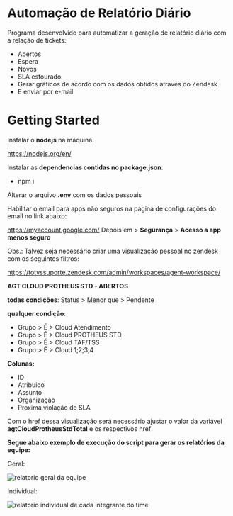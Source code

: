 # Automação de Relatório Diário

Programa desenvolvido para automatizar a geração de relatório diário com a relação de tickets:
  - Abertos
  - Espera
  - Novos
  - SLA estourado
  - Gerar gráficos de acordo com os dados obtidos através do Zendesk
  - E enviar por e-mail

# Getting Started

Instalar o **nodejs** na máquina.

https://nodejs.org/en/

Instalar as **dependencias contidas no package.json**:

- npm i

Alterar o arquivo **.env** com os dados pessoais

Habilitar o email para apps não seguros na página de configurações do email no link abaixo:

https://myaccount.google.com/
Depois em > **Segurança** > **Acesso a app menos seguro**

Obs.: Talvez seja necessário criar uma visualização pessoal no zendesk com os seguintes filtros:

https://totvssuporte.zendesk.com/admin/workspaces/agent-workspace/

**AGT CLOUD PROTHEUS STD - ABERTOS**

**todas condições**: Status > Menor que > Pendente


**qualquer condição**:
- Grupo > É > Cloud Atendimento
- Grupo > É > Cloud PROTHEUS STD
- Grupo > É > Cloud TAF/TSS
- Grupo > É > Cloud 1;2;3;4

**Colunas:**
- ID
- Atribuido
- Assunto
- Organização
- Proxima violação de SLA

Com o href dessa visualização será necessário ajustar o valor da variável **agtCloudProtheusStdTotal** e os respectivos href

**Segue abaixo exemplo de execução do script para gerar os relatórios da equipe:**

Geral:

![relatorio geral da equipe](https://github.com/avlisesolrac/automation_totvs_cloud/assets/9914439/e1ac31c6-deb0-4f05-871e-488b79482a09)


Individual:

![relatorio individual de cada integrante do time](https://github.com/avlisesolrac/automation_totvs_cloud/assets/9914439/957a251f-dd1e-4216-9340-6d5107c398b3)

